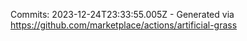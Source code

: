 Commits: 2023-12-24T23:33:55.005Z - Generated via https://github.com/marketplace/actions/artificial-grass
<br>
